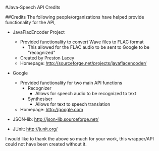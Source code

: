 #Java-Speech API Credits

##Credits
The following people/organizations have helped provide functionality for the API,

* JavaFlacEncoder Project
    * Provided functionality to convert Wave files to FLAC format
        * This allowed for the FLAC audio to be sent to Google to be "recognized"
    * Created by Preston Lacey
    * Homepage: http://sourceforge.net/projects/javaflacencoder/
* Google
    * Provided functionality for two main API functions
        * Recognizer
            * Allows for speech audio to be recognized to text
        * Synthesiser
            * Allows for text to speech translation
    * Homepage: http://google.com

* JSON-lib: http://json-lib.sourceforge.net/
* JUnit: http://junit.org/

I would like to thank the above so much for your work, this wrapper/API could not have been
created without it.
